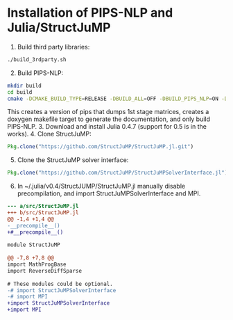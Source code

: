 # Installation of PIPS-NLP and Julia/StructJuMP

1. Build third party libraries:

```bash
./build_3rdparty.sh
```
2. Build PIPS-NLP:
```bash
mkdir build
cd build
cmake -DCMAKE_BUILD_TYPE=RELEASE -DBUILD_ALL=OFF -DBUILD_PIPS_NLP=ON -DBUILD_PIPS_DOC=ON -DDUMP=ON -B. -H..
```
   This creates a version of pips that dumps 1st stage matrices, creates a doxygen makefile target to generate the documentation, and only build PIPS-NLP.
3. Download and install Julia 0.4.7 (support for 0.5 is in the works).
4. Clone StructJuMP:
```julia
Pkg.clone("https://github.com/StructJuMP/StructJuMP.jl.git")
```
5. Clone the StructJuMP solver interface:
```julia
Pkg.clone("https://github.com/StructJuMP/StructJuMPSolverInterface.jl")
```
6. In  ~/.julia/v0.4/StructJUMP/StructJuMP.jl manually disable precompilation, and import StructJuMPSolverInterface and MPI.

```diff
--- a/src/StructJuMP.jl
+++ b/src/StructJuMP.jl
@@ -1,4 +1,4 @@
-__precompile__()
+#__precompile__()
 
module StructJuMP
   
@@ -7,8 +7,8 @@ 
import MathProgBase
import ReverseDiffSparse
     
# These modules could be optional.
-# import StructJuMPSolverInterface
-# import MPI
+import StructJuMPSolverInterface
+import MPI
```

